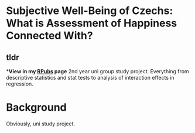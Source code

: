 # Subjective Well-Being of Czechs: What is Assessment of Happiness Connected With?
## tldr

***View in my [RPubs](https://rpubs.com/tim_toothed/1122909) page**
2nd year uni group study project. Everything from descriptive statistics and stat tests to analysis of interaction effects in regression.

# Background 
Obviously, uni study project.
